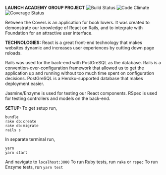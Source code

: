 **LAUNCH ACADEMY GROUP PROJECT**
![Build Status](https://codeship.com/projects/1b07a800-4d43-0135-028e-2a4961856651/status?branch=master)
![Code Climate](https://codeclimate.com/github/eliza-jane/group-project.png)
![Coverage Status](https://coveralls.io/repos/eliza-jane/group-project/badge.png)


Between the Covers is an application for book lovers. It was created to demonstrate our knowledge of React on Rails, and to integrate with Foundation for an attractive user interface.

**TECHNOLOGIES:**
React is a great front-end technology that makes websites dynamic and increases user experiences by cutting down page reloads.

Rails was used for the back-end with PostGreSQL as the database.  Rails is a convention-over-configuration framework that allowed us to get the application up and running without too much time spent on configuration decisions.  PostGreSQL is a Heroku-supported database that makes deployment easier.

Jasmine/Enzyme is used for testing our React components. RSpec is used for testing controllers and models on the back-end.

**SETUP:**
To get setup run,
```
bundle
rake db:create
rake db:migrate
rails s
```
In separate terminal run,
```
yarn
yarn start
```
And navigate to `localhost:3000`
To run Ruby tests, run `rake` or `rspec`
To run Enzyme tests, run `yarn test`
